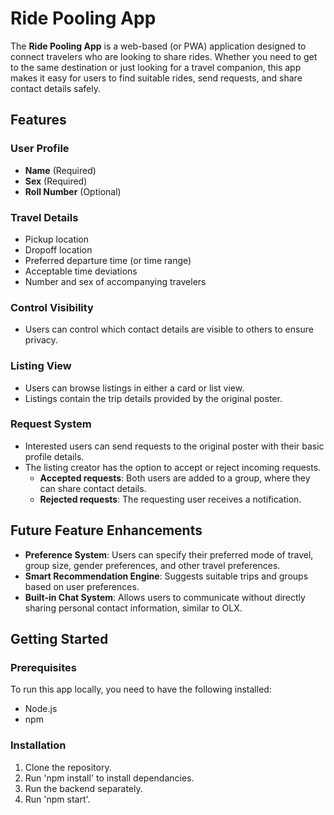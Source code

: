 # Ride Pooling App

The **Ride Pooling App** is a web-based (or PWA) application designed to connect travelers who are looking to share rides. Whether you need to get to the same destination or just looking for a travel companion, this app makes it easy for users to find suitable rides, send requests, and share contact details safely.

## Features

### **User Profile**
- **Name** (Required)
- **Sex** (Required)
- **Roll Number** (Optional)

### **Travel Details**
- Pickup location
- Dropoff location
- Preferred departure time (or time range)
- Acceptable time deviations
- Number and sex of accompanying travelers

### **Control Visibility**
- Users can control which contact details are visible to others to ensure privacy.

### **Listing View**
- Users can browse listings in either a card or list view.
- Listings contain the trip details provided by the original poster.

### **Request System**
- Interested users can send requests to the original poster with their basic profile details.
- The listing creator has the option to accept or reject incoming requests.
  - **Accepted requests**: Both users are added to a group, where they can share contact details.
  - **Rejected requests**: The requesting user receives a notification.

## Future Feature Enhancements

- **Preference System**: Users can specify their preferred mode of travel, group size, gender preferences, and other travel preferences.
- **Smart Recommendation Engine**: Suggests suitable trips and groups based on user preferences.
- **Built-in Chat System**: Allows users to communicate without directly sharing personal contact information, similar to OLX.

## Getting Started

### Prerequisites

To run this app locally, you need to have the following installed:

- Node.js
- npm 

### Installation

1. Clone the repository.
2. Run 'npm install' to install dependancies.
3. Run the backend separately.
4. Run 'npm start'.